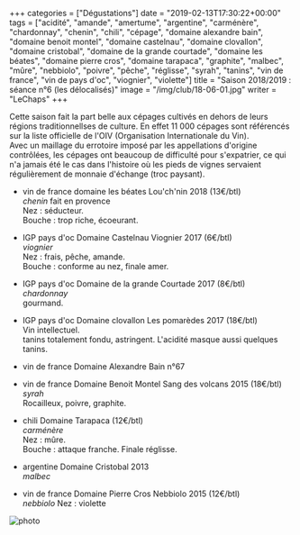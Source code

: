 +++
categories = ["Dégustations"]
date = "2019-02-13T17:30:22+00:00"
tags = ["acidité", "amande", "amertume", "argentine", "carménère", "chardonnay", "chenin", "chili", "cépage", "domaine alexandre bain", "domaine benoit montel", "domaine castelnau", "domaine clovallon", "domaine cristobal", "domaine de la grande courtade", "domaine les béates", "domaine pierre cros", "domaine tarapaca", "graphite", "malbec", "mûre", "nebbiolo", "poivre", "pêche", "réglisse", "syrah", "tanins", "vin de france", "vin de pays d'oc", "viognier", "violette"] 
title = "Saison 2018/2019 : séance n°6 (les délocalisés)"
image = "/img/club/18-06-01.jpg"
writer = "LeChaps"
+++

Cette saison fait la part belle aux cépages cultivés en dehors de leurs régions traditionnellses de culture.
En effet 11 000 cépages sont référencés sur la liste officielle de l'OIV (Organisation Internationale du Vin).  
Avec un maillage du errotoire imposé par les appellations d'origine contrôlées, les cépages ont beaucoup de difficulté pour s'expatrier, ce qui n'a jamais été le cas dans l'histoire où les pieds de vignes servaient régulièrement de monnaie d'échange (troc paysant).  

* vin de france domaine les béates Lou'ch'nin 2018 (13€/btl)  
_chenin_ fait en provence  
Nez : séducteur.  
Bouche : trop riche, écoeurant.

* IGP pays d'oc Domaine Castelnau Viognier 2017 (6€/btl)  
_viognier_  
Nez : frais, pêche, amande.  
Bouche : conforme au nez, finale amer.

* IGP pays d'oc Domaine de la grande Courtade 2017 (8€/btl)  
_chardonnay_  
gourmand.

* IGP pays d'oc Domaine clovallon Les pomarèdes 2017 (18€/btl)  
Vin intellectuel.  
tanins totalement fondu, astringent. L'acidité masque aussi quelques tanins.

* vin de france Domaine Alexandre Bain n°67

* vin de france Domaine Benoit Montel Sang des volcans 2015 (18€/btl)  
_syrah_  
Rocailleux, poivre, graphite.

* chili Domaine Tarapaca (12€/btl) <i class="fa fa-plus-circle"></i>  
_carménère_  
Nez : mûre.  
Bouche : attaque franche. Finale réglisse.

* argentine Domaine Cristobal 2013  
_malbec_

* vin de france Domaine Pierre Cros Nebbiolo 2015 (12€/btl)  
_nebbiolo_
Nez : violette

![photo][1]

[1]: /img/club/18-06-01.jpg
